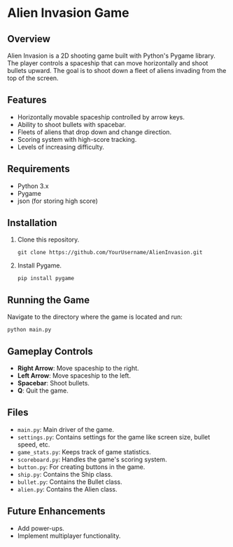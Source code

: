 # Alien Invasion Game

## Overview

Alien Invasion is a 2D shooting game built with Python's Pygame library. The player controls a spaceship that can move horizontally and shoot bullets upward. The goal is to shoot down a fleet of aliens invading from the top of the screen.

## Features
- Horizontally movable spaceship controlled by arrow keys.
- Ability to shoot bullets with spacebar.
- Fleets of aliens that drop down and change direction.
- Scoring system with high-score tracking.
- Levels of increasing difficulty.

## Requirements
- Python 3.x
- Pygame
- json (for storing high score)

## Installation

1. Clone this repository.
   ```
   git clone https://github.com/YourUsername/AlienInvasion.git
   ```
2. Install Pygame.
   ```
   pip install pygame
   ```

## Running the Game

Navigate to the directory where the game is located and run:
```
python main.py
```

## Gameplay Controls

- **Right Arrow**: Move spaceship to the right.
- **Left Arrow**: Move spaceship to the left.
- **Spacebar**: Shoot bullets.
- **Q**: Quit the game.

## Files

- `main.py`: Main driver of the game.
- `settings.py`: Contains settings for the game like screen size, bullet speed, etc.
- `game_stats.py`: Keeps track of game statistics.
- `scoreboard.py`: Handles the game's scoring system.
- `button.py`: For creating buttons in the game.
- `ship.py`: Contains the Ship class.
- `bullet.py`: Contains the Bullet class.
- `alien.py`: Contains the Alien class.

## Future Enhancements

- Add power-ups.
- Implement multiplayer functionality.
